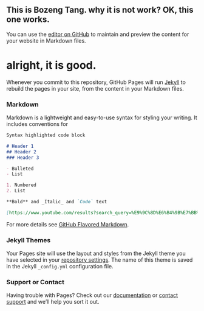 ## This is Bozeng Tang. why it is not work? OK, this one works.

You can use the [editor on GitHub](https://github.com/tangbozeng/tangbozeng.github.io/edit/master/index.md) to maintain and preview the content for your website in Markdown files.
# alright, it is good.

Whenever you commit to this repository, GitHub Pages will run [Jekyll](https://jekyllrb.com/) to rebuild the pages in your site, from the content in your Markdown files.

### Markdown

Markdown is a lightweight and easy-to-use syntax for styling your writing. It includes conventions for

```markdown
Syntax highlighted code block

# Header 1
## Header 2
### Header 3

- Bulleted
- List

1. Numbered
2. List

**Bold** and _Italic_ and `Code` text

[https://www.youtube.com/results?search_query=%E9%9C%8D%E6%B4%9B%E7%BB%B4%E5%85%B9](https://www.youtube.com/results?search_query=%E9%9C%8D%E6%B4%9B%E7%BB%B4%E5%85%B9) and ![images](src)
```

For more details see [GitHub Flavored Markdown](https://guides.github.com/features/mastering-markdown/).

### Jekyll Themes

Your Pages site will use the layout and styles from the Jekyll theme you have selected in your [repository settings](https://github.com/tangbozeng/tangbozeng.github.io/settings). The name of this theme is saved in the Jekyll `_config.yml` configuration file.

### Support or Contact

Having trouble with Pages? Check out our [documentation](https://help.github.com/categories/github-pages-basics/) or [contact support](https://github.com/contact) and we’ll help you sort it out.
